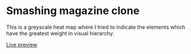 # Smashing magazine clone

This is a greyscale heat map where I tried to indicate the elements which have the greatest weight in visual hierarchy.

<a href="https://jonthejon10.github.io/greyscale-heatmap/">Live preview</a>
